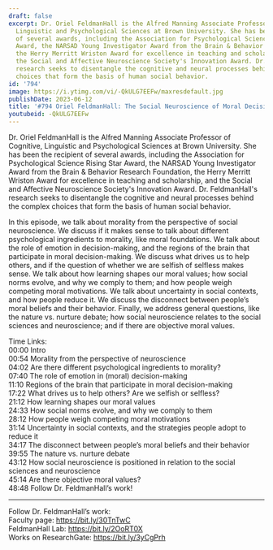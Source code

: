 ```yaml
---
draft: false
excerpt: Dr. Oriel FeldmanHall is the Alfred Manning Associate Professor of Cognitive,
  Linguistic and Psychological Sciences at Brown University. She has been the recipient
  of several awards, including the Association for Psychological Science Rising Star
  Award, the NARSAD Young Investigator Award from the Brain & Behavior Research Foundation,
  the Herry Merritt Wriston Award for excellence in teaching and scholarship, and
  the Social and Affective Neuroscience Society's Innovation Award. Dr. FeldmanHall's
  research seeks to disentangle the cognitive and neural processes behind the complex
  choices that form the basis of human social behavior.
id: '794'
image: https://i.ytimg.com/vi/-QkULG7EEFw/maxresdefault.jpg
publishDate: 2023-06-12
title: '#794 Oriel FeldmanHall: The Social Neuroscience of Moral Decision-Making'
youtubeid: -QkULG7EEFw
---
```

<div class="timelinks">

Dr. Oriel FeldmanHall is the Alfred Manning Associate Professor of Cognitive, Linguistic and Psychological Sciences at Brown University. She has been the recipient of several awards, including the Association for Psychological Science Rising Star Award, the NARSAD Young Investigator Award from the Brain & Behavior Research Foundation, the Herry Merritt Wriston Award for excellence in teaching and scholarship, and the Social and Affective Neuroscience Society's Innovation Award. Dr. FeldmanHall's research seeks to disentangle the cognitive and neural processes behind the complex choices that form the basis of human social behavior.

In this episode, we talk about morality from the perspective of social neuroscience. We discuss if it makes sense to talk about different psychological ingredients to morality, like moral foundations. We talk about the role of emotion in decision-making, and the regions of the brain that participate in moral decision-making. We discuss what drives us to help others, and if the question of whether we are selfish of selfless makes sense. We talk about how learning shapes our moral values; how social norms evolve, and why we comply to them; and how people weigh competing moral motivations. We talk about uncertainty in social contexts, and how people reduce it. We discuss the disconnect between people’s moral beliefs and their behavior. Finally, we address general questions, like the nature vs. nurture debate; how social neuroscience relates to the social sciences and neuroscience; and if there are objective moral values.

Time Links:  
<time>00:00</time> Intro  
<time>00:54</time> Morality from the perspective of neuroscience  
<time>04:02</time> Are there different psychological ingredients to morality?  
<time>07:40</time> The role of emotion in (moral) decision-making  
<time>11:10</time> Regions of the brain that participate in moral decision-making  
<time>17:22</time> What drives us to help others? Are we selfish or selfless?  
<time>21:12</time> How learning shapes our moral values  
<time>24:33</time> How social norms evolve, and why we comply to them  
<time>28:12</time> How people weigh competing moral motivations  
<time>31:14</time> Uncertainty in social contexts, and the strategies people adopt to reduce it  
<time>34:17</time> The disconnect between people’s moral beliefs and their behavior  
<time>39:55</time> The nature vs. nurture debate  
<time>43:12</time> How social neuroscience is positioned in relation to the social sciences and neuroscience  
<time>45:14</time> Are there objective moral values?  
<time>48:48</time> Follow Dr. FeldmanHall’s work!

---

Follow Dr. FeldmanHall’s work:  
Faculty page: https://bit.ly/30TnTwC  
FeldmanHall Lab: https://bit.ly/2OoRT0X  
Works on ResearchGate: https://bit.ly/3yCgPrh
</div>

